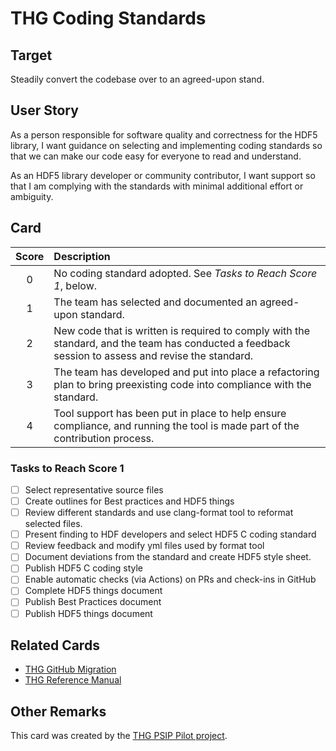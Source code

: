 # THG Coding Standards

## Target

Steadily convert the codebase over to an agreed-upon stand.

## User Story

As a person responsible for software quality and correctness for the HDF5 library, I want guidance on selecting and implementing coding standards so that we can make our code easy for everyone to read and understand.

As an HDF5 library developer or community contributor, I want support so that I am complying with the standards with minimal additional effort or ambiguity. 


## Card

| Score | Description |
|:-----:|:------------|
| 0 | No coding standard adopted. See *Tasks to Reach Score 1*, below. |
| 1 | The team has selected and documented an agreed-upon standard.  |
| 2 | New code that is written is required to comply with the standard, and the team has conducted a feedback session to assess and revise the standard. |
| 3 | The team has developed and put into place a refactoring plan to bring preexisting code into compliance with the standard. |
| 4 | Tool support has been put in place to help ensure compliance, and running the tool is made part of the contribution process. |

### Tasks to Reach Score 1

- [ ] Select representative source files
- [ ] Create outlines for Best practices and HDF5 things
- [ ] Review different standards and use clang-format tool to reformat selected files.
- [ ] Present finding to HDF developers and select HDF5 C coding standard
- [ ] Review feedback and modify yml files used by format tool
- [ ] Document deviations from the standard and create HDF5 style sheet.
- [ ] Publish HDF5 C coding style
- [ ] Enable automatic checks (via Actions) on PRs and check-ins in GitHub
- [ ] Complete HDF5 things document
- [ ] Publish Best Practices document
- [ ] Publish HDF5 things document

## Related Cards

- [THG GitHub Migration](THGGitHubMigration.md)
- [THG Reference Manual](THGReferenceManual.md)

## Other Remarks

This card was created by the [THG PSIP Pilot project](https://www.osti.gov/biblio/1698291-psip-hdf5pilot-project-final-report).
